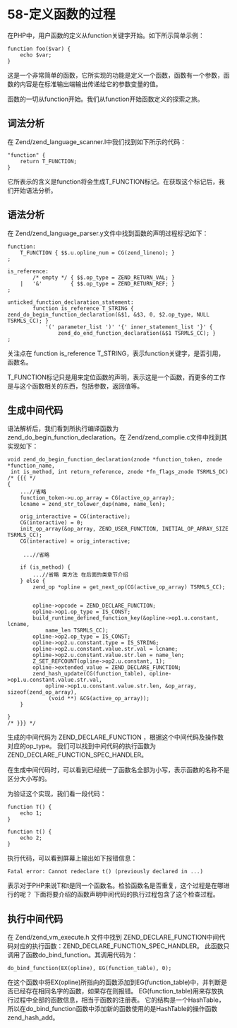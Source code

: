 # 58-定义函数的过程
在PHP中，用户函数的定义从function关键字开始。如下所示简单示例：

    function foo($var) {
        echo $var;
    }

这是一个非常简单的函数，它所实现的功能是定义一个函数，函数有一个参数，函数的内容是在标准输出端输出传递给它的参数变量的值。

函数的一切从function开始。我们从function开始函数定义的探索之旅。
## 词法分析

在 Zend/zend_language_scanner.l中我们找到如下所示的代码：

    "function" {
        return T_FUNCTION;
    }

它所表示的含义是function将会生成T_FUNCTION标记。在获取这个标记后，我们开始语法分析。
## 语法分析

在 Zend/zend_language_parser.y文件中找到函数的声明过程标记如下：

    function:
        T_FUNCTION { $$.u.opline_num = CG(zend_lineno); }
    ;
     
    is_reference:
            /* empty */ { $$.op_type = ZEND_RETURN_VAL; }
        |   '&'         { $$.op_type = ZEND_RETURN_REF; }
    ;
     
    unticked_function_declaration_statement:
            function is_reference T_STRING {
    zend_do_begin_function_declaration(&$1, &$3, 0, $2.op_type, NULL TSRMLS_CC); }
                '(' parameter_list ')' '{' inner_statement_list '}' {
                    zend_do_end_function_declaration(&$1 TSRMLS_CC); }
    ;

关注点在 function is_reference T_STRING，表示function关键字，是否引用，函数名。

T_FUNCTION标记只是用来定位函数的声明，表示这是一个函数，而更多的工作是与这个函数相关的东西，包括参数，返回值等。
## 生成中间代码

语法解析后，我们看到所执行编译函数为zend_do_begin_function_declaration。在 Zend/zend_complie.c文件中找到其实现如下：

    void zend_do_begin_function_declaration(znode *function_token, znode *function_name,
     int is_method, int return_reference, znode *fn_flags_znode TSRMLS_DC) /* {{{ */
    {
        ...//省略
        function_token->u.op_array = CG(active_op_array);
        lcname = zend_str_tolower_dup(name, name_len);
     
        orig_interactive = CG(interactive);
        CG(interactive) = 0;
        init_op_array(&op_array, ZEND_USER_FUNCTION, INITIAL_OP_ARRAY_SIZE TSRMLS_CC);
        CG(interactive) = orig_interactive;
     
         ...//省略
     
        if (is_method) {
            ...//省略 类方法 在后面的类章节介绍
        } else {
            zend_op *opline = get_next_op(CG(active_op_array) TSRMLS_CC);
     
     
            opline->opcode = ZEND_DECLARE_FUNCTION;
            opline->op1.op_type = IS_CONST;
            build_runtime_defined_function_key(&opline->op1.u.constant, lcname,
                name_len TSRMLS_CC);
            opline->op2.op_type = IS_CONST;
            opline->op2.u.constant.type = IS_STRING;
            opline->op2.u.constant.value.str.val = lcname;
            opline->op2.u.constant.value.str.len = name_len;
            Z_SET_REFCOUNT(opline->op2.u.constant, 1);
            opline->extended_value = ZEND_DECLARE_FUNCTION;
            zend_hash_update(CG(function_table), opline->op1.u.constant.value.str.val,
                opline->op1.u.constant.value.str.len, &op_array, sizeof(zend_op_array),
                 (void **) &CG(active_op_array));
        }
     
    }
    /* }}} */

生成的中间代码为 ZEND_DECLARE_FUNCTION ，根据这个中间代码及操作数对应的op_type。 我们可以找到中间代码的执行函数为 ZEND_DECLARE_FUNCTION_SPEC_HANDLER。

在生成中间代码时，可以看到已经统一了函数名全部为小写，表示函数的名称不是区分大小写的。

为验证这个实现，我们看一段代码：

    function T() {
        echo 1;
    }
 
    function t() {
        echo 2;
    }

执行代码，可以看到屏幕上输出如下报错信息：

    Fatal error: Cannot redeclare t() (previously declared in ...)

表示对于PHP来说T和t是同一个函数名。检验函数名是否重复，这个过程是在哪进行的呢？ 下面将要介绍的函数声明中间代码的执行过程包含了这个检查过程。
## 执行中间代码

在 Zend/zend_vm_execute.h 文件中找到 ZEND_DECLARE_FUNCTION中间代码对应的执行函数：ZEND_DECLARE_FUNCTION_SPEC_HANDLER。 此函数只调用了函数do_bind_function。其调用代码为：

    do_bind_function(EX(opline), EG(function_table), 0);

在这个函数中将EX(opline)所指向的函数添加到EG(function_table)中，并判断是否已经存在相同名字的函数，如果存在则报错。 EG(function_table)用来存放执行过程中全部的函数信息，相当于函数的注册表。 它的结构是一个HashTable，所以在do_bind_function函数中添加新的函数使用的是HashTable的操作函数zend_hash_add。
